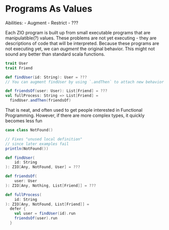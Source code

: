 # Programs As Values
        

Abilities:
    - Augment
    - Restrict
    - ???

Each ZIO program is built up from small executable programs that are manipulatible(?) values.
These problems are not yet executing - they are descriptions of code that will be interpreted.
Because these programs are not executing yet, we can *augment* the original behavior.
This might not sound any better than standard scala functions.

```scala mdoc
trait User
trait Friend
```

```scala mdoc:nest:fail
def findUser(id: String): User = ???
// You can augment findUser by using `.andThen` to attach new behavior

def friendsOf(user: User): List[Friend] = ???
val fullProcess: String => List[Friend] =
  findUser.andThen(friendsOf)
```
That is neat, and often used to get people interested in Functional Programming.
However, if there are more complex types, it quickly becomes less fun

```scala mdoc
case class NotFound()
```

```scala mdoc:invisible
// Fixes "unused local definition"
// since later examples fail
println(NotFound())
```


```scala mdoc:nest:fail
def findUser(
    id: String
): ZIO[Any, NotFound, User] = ???

def friendsOf(
    user: User
): ZIO[Any, Nothing, List[Friend]] = ???

def fullProcess(
    id: String
): ZIO[Any, NotFound, List[Friend]] =
  defer {
    val user = findUser(id).run
    friendsOf(user).run
  }
```
